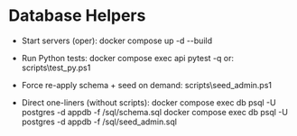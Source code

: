 # Database Helpers

- Start servers (oper):
  docker compose up -d --build

- Run Python tests:
  docker compose exec api pytest -q
  or: scripts\test_py.ps1

- Force re-apply schema + seed on demand:
  scripts\seed_admin.ps1

- Direct one-liners (without scripts):
  docker compose exec db psql -U postgres -d appdb -f /sql/schema.sql
  docker compose exec db psql -U postgres -d appdb -f /sql/seed_admin.sql

